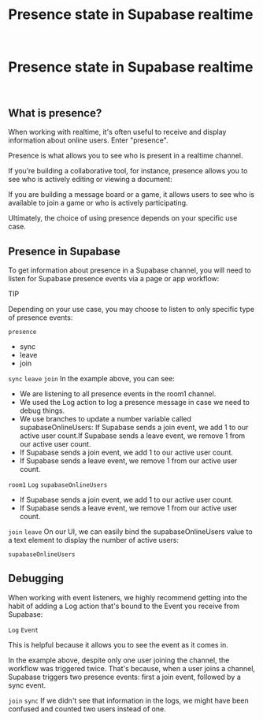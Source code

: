 # Presence state in Supabase realtime ​


# Presence state in Supabase realtime ​


## What is presence? ​

When working with realtime, it's often useful to receive and display information about online users. Enter "presence".

Presence is what allows you to see who is present in a realtime channel.

If you’re building a collaborative tool, for instance, presence allows you to see who is actively editing or viewing a document:



If you are building a message board or a game, it allows users to see who is available to join a game or who is actively participating.

Ultimately, the choice of using presence depends on your specific use case.


## Presence in Supabase ​

To get information about presence in a Supabase channel, you will need to listen for Supabase presence events via a page or app workflow:



TIP

Depending on your use case, you may choose to listen to only specific type of presence events:

`presence`
- sync
- leave
- join

`sync`
`leave`
`join`
In the example above, you can see:

- We are listening to all presence events in the room1 channel.
- We used the Log action to log a presence message in case we need to debug things.
- We use branches to update a number variable called supabaseOnlineUsers: If Supabase sends a join event, we add 1 to our active user count.If Supabase sends a leave event, we remove 1 from our active user count.
- If Supabase sends a join event, we add 1 to our active user count.
- If Supabase sends a leave event, we remove 1 from our active user count.

`room1`
`Log`
`supabaseOnlineUsers`
- If Supabase sends a join event, we add 1 to our active user count.
- If Supabase sends a leave event, we remove 1 from our active user count.

`join`
`leave`
On our UI, we can easily bind the supabaseOnlineUsers value to a text element to display the number of active users:

`supabaseOnlineUsers`



## Debugging ​

When working with event listeners, we highly recommend getting into the habit of adding a Log action that's bound to the Event you receive from Supabase:

`Log`
`Event`


This is helpful because it allows you to see the event as it comes in.

In the example above, despite only one user joining the channel, the workflow was triggered twice. That's because, when a user joins a channel, Supabase triggers two presence events: first a join event, followed by a sync event.

`join`
`sync`
If we didn't see that information in the logs, we might have been confused and counted two users instead of one.

